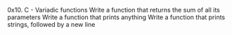 0x10. C - Variadic functions
Write a function that returns the sum of all its parameters
Write a function that prints anything
Write a function that prints strings, followed by a new line
